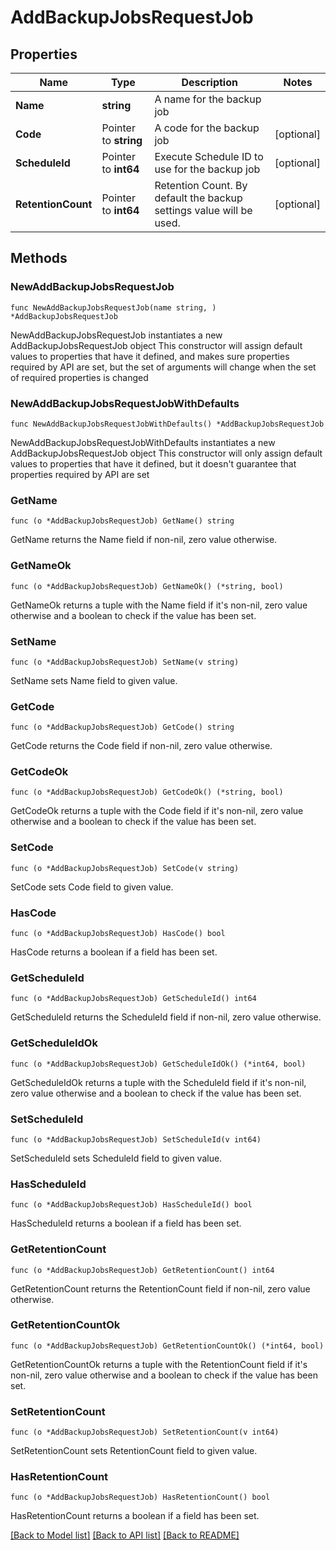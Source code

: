 # AddBackupJobsRequestJob

## Properties

Name | Type | Description | Notes
------------ | ------------- | ------------- | -------------
**Name** | **string** | A name for the backup job | 
**Code** | Pointer to **string** | A code for the backup job | [optional] 
**ScheduleId** | Pointer to **int64** | Execute Schedule ID to use for the backup job | [optional] 
**RetentionCount** | Pointer to **int64** | Retention Count. By default the backup settings value will be used. | [optional] 

## Methods

### NewAddBackupJobsRequestJob

`func NewAddBackupJobsRequestJob(name string, ) *AddBackupJobsRequestJob`

NewAddBackupJobsRequestJob instantiates a new AddBackupJobsRequestJob object
This constructor will assign default values to properties that have it defined,
and makes sure properties required by API are set, but the set of arguments
will change when the set of required properties is changed

### NewAddBackupJobsRequestJobWithDefaults

`func NewAddBackupJobsRequestJobWithDefaults() *AddBackupJobsRequestJob`

NewAddBackupJobsRequestJobWithDefaults instantiates a new AddBackupJobsRequestJob object
This constructor will only assign default values to properties that have it defined,
but it doesn't guarantee that properties required by API are set

### GetName

`func (o *AddBackupJobsRequestJob) GetName() string`

GetName returns the Name field if non-nil, zero value otherwise.

### GetNameOk

`func (o *AddBackupJobsRequestJob) GetNameOk() (*string, bool)`

GetNameOk returns a tuple with the Name field if it's non-nil, zero value otherwise
and a boolean to check if the value has been set.

### SetName

`func (o *AddBackupJobsRequestJob) SetName(v string)`

SetName sets Name field to given value.


### GetCode

`func (o *AddBackupJobsRequestJob) GetCode() string`

GetCode returns the Code field if non-nil, zero value otherwise.

### GetCodeOk

`func (o *AddBackupJobsRequestJob) GetCodeOk() (*string, bool)`

GetCodeOk returns a tuple with the Code field if it's non-nil, zero value otherwise
and a boolean to check if the value has been set.

### SetCode

`func (o *AddBackupJobsRequestJob) SetCode(v string)`

SetCode sets Code field to given value.

### HasCode

`func (o *AddBackupJobsRequestJob) HasCode() bool`

HasCode returns a boolean if a field has been set.

### GetScheduleId

`func (o *AddBackupJobsRequestJob) GetScheduleId() int64`

GetScheduleId returns the ScheduleId field if non-nil, zero value otherwise.

### GetScheduleIdOk

`func (o *AddBackupJobsRequestJob) GetScheduleIdOk() (*int64, bool)`

GetScheduleIdOk returns a tuple with the ScheduleId field if it's non-nil, zero value otherwise
and a boolean to check if the value has been set.

### SetScheduleId

`func (o *AddBackupJobsRequestJob) SetScheduleId(v int64)`

SetScheduleId sets ScheduleId field to given value.

### HasScheduleId

`func (o *AddBackupJobsRequestJob) HasScheduleId() bool`

HasScheduleId returns a boolean if a field has been set.

### GetRetentionCount

`func (o *AddBackupJobsRequestJob) GetRetentionCount() int64`

GetRetentionCount returns the RetentionCount field if non-nil, zero value otherwise.

### GetRetentionCountOk

`func (o *AddBackupJobsRequestJob) GetRetentionCountOk() (*int64, bool)`

GetRetentionCountOk returns a tuple with the RetentionCount field if it's non-nil, zero value otherwise
and a boolean to check if the value has been set.

### SetRetentionCount

`func (o *AddBackupJobsRequestJob) SetRetentionCount(v int64)`

SetRetentionCount sets RetentionCount field to given value.

### HasRetentionCount

`func (o *AddBackupJobsRequestJob) HasRetentionCount() bool`

HasRetentionCount returns a boolean if a field has been set.


[[Back to Model list]](../README.md#documentation-for-models) [[Back to API list]](../README.md#documentation-for-api-endpoints) [[Back to README]](../README.md)


